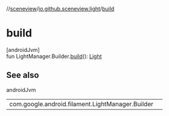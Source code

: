 //[sceneview](../../index.md)/[io.github.sceneview.light](index.md)/[build](build.md)

# build

[androidJvm]\
fun LightManager.Builder.[build](build.md)(): [Light](index.md#1927638868%2FClasslikes%2F-1571379623)

## See also

androidJvm

| | |
|---|---|
| com.google.android.filament.LightManager.Builder |  |
